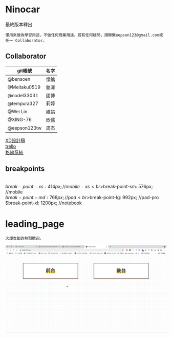 # Ninocar
最終版本釋出
```
僅用來做為學習用途，不做任何商業用途，若有任何疑問，請聯繫eepson123@gmail.com或任一 Collaborator。
```
## Collaborator
|git帳號|名字|
|---|---|
|@bensoen    |憬鏞
|@Meitaku0519 |銘澤
|@nodel33031  |國博
|@tempura327  |莉婷
|@Wei Lin     |維娟
|@XING-76     |欣儒
|@eepson123tw |周杰

[XD設計稿](https://xd.adobe.com/view/225223e6-bc6e-42a1-8491-e0772d33bc17-7701/screen/f7285d6d-3eb6-4540-80d2-dbea640de9ed/specs/)
<br>
[trello](https://trello.com/chouallen1/boards)
<br>
[格線系統](https://codepen.io/JaniceLIN/pen/RwobYvm)
<br>
## breakpoints
<br>$break-point-xs: 414px;  //mobile-xs
<br>$break-point-sm: 576px;  //mobile
<br>$break-point-md: 768px;  //pad
<br>$break-point-lg: 992px;  //pad-pro
<br>$break-point-xl: 1200px; //notebook
# leading_page
```
火爆女郎的熱烈歡迎。
```
![image](https://github.com/eepson123tw/Ninocar/blob/dev/ninocar%20enter.gif)

